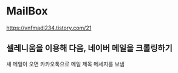 # MailBox
 https://vnfmadl234.tistory.com/21
<br>

## 셀레니움을 이용해 다음, 네이버 메일을 크롤링하기
새 메일이 오면 카카오톡으로 메일 제목 메세지를 보냄  

